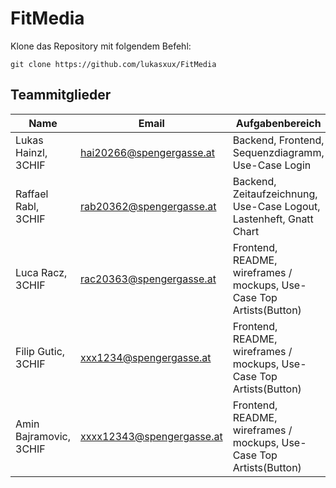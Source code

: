 # FitMedia

Klone das Repository mit folgendem Befehl:

```
git clone https://github.com/lukasxux/FitMedia
```

## Teammitglieder

| Name                    | Email                    | Aufgabenbereich                                                      |
| ----------------------- | ------------------------ | -------------------------------------------------------------------- |
| Lukas Hainzl,	    3CHIF | hai20266@spengergasse.at | Backend, Frontend, Sequenzdiagramm, Use-Case Login                   |
| Raffael Rabl,     3CHIF | rab20362@spengergasse.at | Backend, Zeitaufzeichnung, Use-Case Logout, Lastenheft, Gnatt Chart  |
| Luca Racz,        3CHIF | rac20363@spengergasse.at | Frontend, README, wireframes / mockups, Use-Case Top Artists(Button) |
| Filip Gutic,        3CHIF | xxx1234@spengergasse.at | Frontend, README, wireframes / mockups, Use-Case Top Artists(Button) |
| Amin Bajramovic,        3CHIF | xxxx12343@spengergasse.at | Frontend, README, wireframes / mockups, Use-Case Top Artists(Button) |


